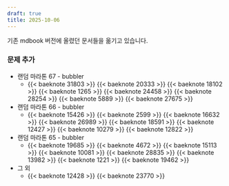 ```yaml
---
draft: true
title: 2025-10-06
---
```


기존 mdbook 버전에 올렸던 문서들을 옮기고 있습니다.

<!--more-->

### 문제 추가

* 랜덤 마라톤 67 - bubbler
  * {{< baeknote 31803 >}} {{< baeknote 20333 >}} {{< baeknote 18102 >}} {{< baeknote 1265 >}} {{< baeknote 24458 >}} {{< baeknote 28254 >}} {{< baeknote 5889 >}} {{< baeknote 27675 >}}
* 랜덤 마라톤 66 - bubbler
  * {{< baeknote 15426 >}} {{< baeknote 2599 >}} {{< baeknote 16632 >}} {{< baeknote 26989 >}} {{< baeknote 18591 >}} {{< baeknote 12427 >}} {{< baeknote 10279 >}} {{< baeknote 12822 >}}
* 랜덤 마라톤 65 - bubbler
  * {{< baeknote 19685 >}} {{< baeknote 4672 >}} {{< baeknote 15113 >}} {{< baeknote 10081 >}} {{< baeknote 28835 >}} {{< baeknote 13982 >}} {{< baeknote 1221 >}} {{< baeknote 19462 >}}
* 그 외
  * {{< baeknote 12428 >}} {{< baeknote 23770 >}}
